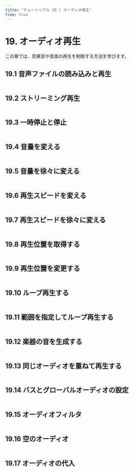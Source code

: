 ```yaml
---
title: "チュートリアル 19 | オーディオ再生"
free: true
---
```


# 19. オーディオ再生
この章では、効果音や音楽の再生を制御する方法を学びます。

## 19.1 音声ファイルの読み込みと再生

```cpp

```


## 19.2 ストリーミング再生

```cpp

```


## 19.3 一時停止と停止

```cpp

```


## 19.4 音量を変える

```cpp

```


## 19.5 音量を徐々に変える

```cpp

```


## 19.6 再生スピードを変える

```cpp

```


## 19.7 再生スピードを徐々に変える

```cpp

```


## 19.8 再生位置を取得する

```cpp

```


## 19.9 再生位置を変更する

```cpp

```


## 19.10 ループ再生する

```cpp

```


## 19.11 範囲を指定してループ再生する

```cpp

```


## 19.12 楽器の音を生成する

```cpp

```


## 19.13 同じオーディオを重ねて再生する

```cpp

```


## 19.14 バスとグローバルオーディオの設定

```cpp

```


## 19.15 オーディオフィルタ

```cpp

```


## 19.16 空のオーディオ

```cpp

```


## 19.17 オーディオの代入

```cpp

```

